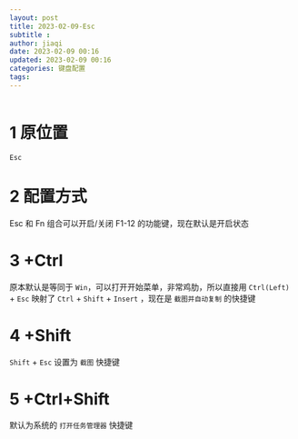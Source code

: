 ```yaml
---
layout: post
title: 2023-02-09-Esc
subtitle :
author: jiaqi
date: 2023-02-09 00:16
updated: 2023-02-09 00:16
categories: 键盘配置
tags: 
---
```

```toc
```
# 1 原位置

`Esc`

# 2 配置方式

Esc 和 Fn 组合可以开启/关闭 F1-12 的功能键，现在默认是开启状态

# 3 +Ctrl

原本默认是等同于 `Win`，可以打开开始菜单，非常鸡肋，所以直接用 `Ctrl(Left)` + `Esc` 映射了 `Ctrl` + `Shift` + `Insert` ，现在是 `截图并自动复制` 的快捷键

# 4 +Shift

`Shift` + `Esc` 设置为 `截图` 快捷键

# 5 +Ctrl+Shift

默认为系统的 `打开任务管理器` 快捷键